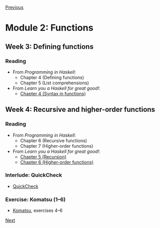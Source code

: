 [Previous](/modules/01.md)

# Module 2: Functions

## Week 3: Defining functions

### Reading

* From *Programming in Haskell*:
  - Chapter 4 (Defining functions)
  - Chapter 5 (List comprehensions)
* From *Learn you a Haskell for great good!*:
  - [Chapter 4 (Syntax in functions)](http://learnyouahaskell.com/syntax-in-functions)

## Week 4: Recursive and higher-order functions

### Reading

* From *Programming in Haskell*:
  - Chapter 6 (Recursive functions)
  - Chapter 7 (Higher-order functions)
* From *Learn you a Haskell for great good!*:
  - [Chapter 5 (Recursion)](http://learnyouahaskell.com/recursion)
  - [Chapter 6 (Higher-order functions)](http://learnyouahaskell.com/higher-order-functions)

### Interlude: QuickCheck

* [QuickCheck](https://hackage.haskell.org/package/QuickCheck)

### Exercise: Komatsu (1–6)

* [Komatsu](/komatsu/), exercises 4–6

[Next](/modules/03.md)

